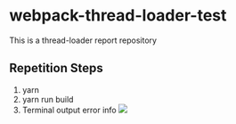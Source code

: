 # webpack-thread-loader-test
This is a thread-loader report repository

## Repetition Steps
1. yarn
2. yarn run build
3. Terminal output error info
   ![](https://cdn.jsdelivr.net/gh/yxw007/BlogPicBed@master//img/20220217143934.png)